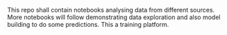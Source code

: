 ﻿This repo shall contain notebooks analysing data from different sources. More notebooks will follow demonstrating data exploration and also model building to do some predictions. 
This a training platform.


